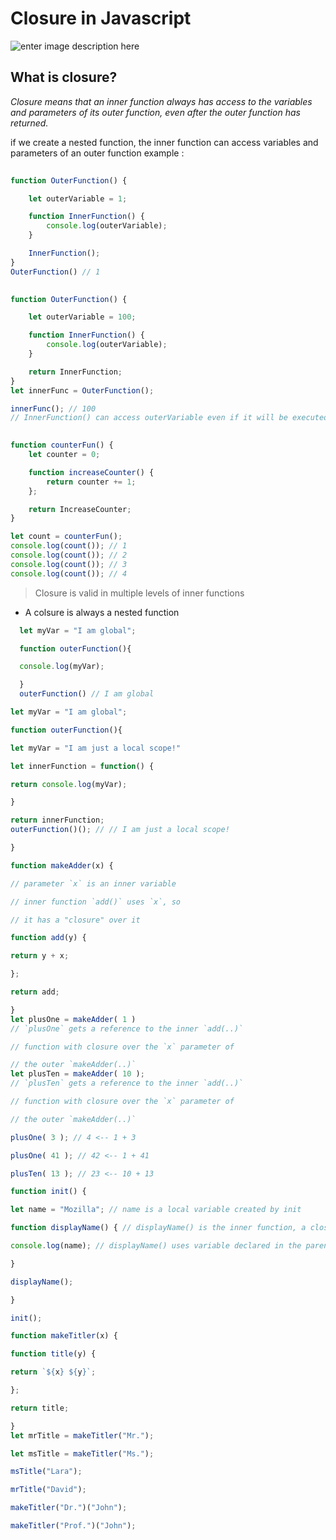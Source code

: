 # Closure in Javascript
![enter image description here](https://www.thecreativedev.com/wp-content/uploads/2017/05/javascript-closure.png)
## What is closure?

_Closure means that an inner function always has access to the variables and parameters of its outer function, even after the outer function has returned._

if we create a nested function, the inner function can access variables and parameters of an outer function
example : 
```javascript
 
function OuterFunction() {

    let outerVariable = 1;

    function InnerFunction() {
        console.log(outerVariable);
    }

    InnerFunction();
}
OuterFunction() // 1 
```

```javascript
 
function OuterFunction() {

    let outerVariable = 100;

    function InnerFunction() {
        console.log(outerVariable);
    }

    return InnerFunction;
}
let innerFunc = OuterFunction();

innerFunc(); // 100
// InnerFunction() can access outerVariable even if it will be executed separately
 ```
```javascript
 
function counterFun() {
    let counter = 0;

    function increaseCounter() {
        return counter += 1;
    };

    return IncreaseCounter;
}

let count = counterFun();
console.log(count()); // 1
console.log(count()); // 2
console.log(count()); // 3
console.log(count()); // 4

```
> Closure is valid in multiple levels of inner functions
- A colsure is always a nested function
```javascript 
  let myVar = "I am global";

  function outerFunction(){

  console.log(myVar);

  }
  outerFunction() // I am global
```
```javascript 
let myVar = "I am global";

function outerFunction(){

let myVar = "I am just a local scope!"

let innerFunction = function() {

return console.log(myVar);

}

return innerFunction;
outerFunction()(); // // I am just a local scope! 

}
``` 
```javascript 
function makeAdder(x) {

// parameter `x` is an inner variable

// inner function `add()` uses `x`, so

// it has a "closure" over it

function add(y) {

return y + x;

};

return add;

}
let plusOne = makeAdder( 1 )
// `plusOne` gets a reference to the inner `add(..)`

// function with closure over the `x` parameter of

// the outer `makeAdder(..)`
let plusTen = makeAdder( 10 );
// `plusTen` gets a reference to the inner `add(..)`

// function with closure over the `x` parameter of

// the outer `makeAdder(..)`

plusOne( 3 ); // 4 <-- 1 + 3

plusOne( 41 ); // 42 <-- 1 + 41

plusTen( 13 ); // 23 <-- 10 + 13
``` 
```javascript 
function init() {

let name = "Mozilla"; // name is a local variable created by init

function displayName() { // displayName() is the inner function, a closure

console.log(name); // displayName() uses variable declared in the parent function

}

displayName();

}

init();
``` 
```javascript 
function makeTitler(x) {

function title(y) {

return `${x} ${y}`;

};

return title;

}
let mrTitle = makeTitler("Mr.");

let msTitle = makeTitler("Ms.");

msTitle("Lara");

mrTitle("David");

makeTitler("Dr.")("John");

makeTitler("Prof.")("John");
``` 
